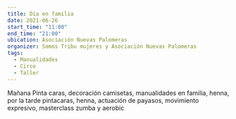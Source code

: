 ```yaml
---
title: Dia en familia
date: 2021-06-26
start_time: "11:00"
end_time: "21:00"
ubication: Asociación Nuevas Palomeras
organizer: Somos Tribu mujeres y Asociación Nuevas Palomeras
tags:
  - Manualidades
  - Circo
  - Taller
---
```

Mañana Pinta caras, decoración camisetas, manualidades en familia, henna, por la tarde pintacaras, henna, actuación de payasos, movimiento expresivo, masterclass zumba y aerobic